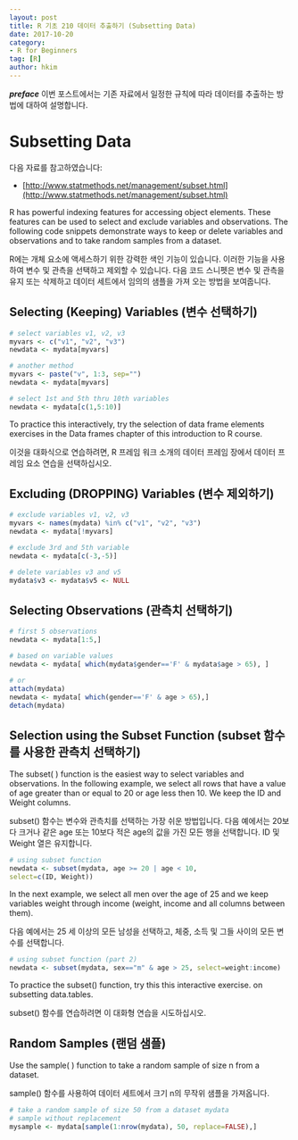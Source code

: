 ```yaml
---
layout: post  
title: R 기초 210 데이터 추출하기 (Subsetting Data)  
date: 2017-10-20  
category:
- R for Beginners
tag: [R]  
author: hkim  
---
```


***preface*** 이번 포스트에서는 기존 자료에서 일정한 규칙에 따라 데이터를 추출하는 방법에 대하여 설명합니다.

# Subsetting Data

다음 자료를 참고하였습니다:  
- [http://www.statmethods.net/management/subset.html](http://www.statmethods.net/management/subset.html)

R has powerful indexing features for accessing object elements. These features can be used to select and exclude variables and observations. The following code snippets demonstrate ways to keep or delete variables and observations and to take random samples from a dataset.

R에는 개체 요소에 액세스하기 위한 강력한 색인 기능이 있습니다. 이러한 기능을 사용하여 변수 및 관측을 선택하고 제외할 수 있습니다. 다음 코드 스니펫은 변수 및 관측을 유지 또는 삭제하고 데이터 세트에서 임의의 샘플을 가져 오는 방법을 보여줍니다.

## Selecting (Keeping) Variables (변수 선택하기)

```r
# select variables v1, v2, v3
myvars <- c("v1", "v2", "v3")
newdata <- mydata[myvars]

# another method
myvars <- paste("v", 1:3, sep="")
newdata <- mydata[myvars]

# select 1st and 5th thru 10th variables
newdata <- mydata[c(1,5:10)]
```

To practice this interactively, try the selection of data frame elements exercises in the Data frames chapter of this introduction to R course.

이것을 대화식으로 연습하려면, R 프레임 워크 소개의 데이터 프레임 장에서 데이터 프레임 요소 연습을 선택하십시오.



## Excluding (DROPPING) Variables (변수 제외하기)

```r
# exclude variables v1, v2, v3
myvars <- names(mydata) %in% c("v1", "v2", "v3")
newdata <- mydata[!myvars]

# exclude 3rd and 5th variable
newdata <- mydata[c(-3,-5)]

# delete variables v3 and v5
mydata$v3 <- mydata$v5 <- NULL
```

## Selecting Observations (관측치 선택하기)

```r
# first 5 observations
newdata <- mydata[1:5,]

# based on variable values
newdata <- mydata[ which(mydata$gender=='F' & mydata$age > 65), ]

# or
attach(mydata)
newdata <- mydata[ which(gender=='F' & age > 65),]
detach(mydata)
```

## Selection using the Subset Function (subset 함수를 사용한 관측치 선택하기)

The subset( ) function is the easiest way to select variables and observations. In the following example, we select all rows that have a value of age greater than or equal to 20 or age less then 10. We keep the ID and Weight columns.

subset() 함수는 변수와 관측치를 선택하는 가장 쉬운 방법입니다. 다음 예에서는 20보다 크거나 같은 age 또는 10보다 적은 age의 값을 가진 모든 행을 선택합니다. ID 및 Weight 열은 유지합니다.

```r
# using subset function
newdata <- subset(mydata, age >= 20 | age < 10,
select=c(ID, Weight))
```

In the next example, we select all men over the age of 25 and we keep variables weight through income (weight, income and all columns between them).

다음 예에서는 25 세 이상의 모든 남성을 선택하고, 체중, 소득 및 그들 사이의 모든 변수를 선택합니다.

```r
# using subset function (part 2)
newdata <- subset(mydata, sex=="m" & age > 25, select=weight:income)
```

To practice the subset() function, try this this interactive exercise. on subsetting data.tables.

subset() 함수를 연습하려면 이 대화형 연습을 시도하십시오.

## Random Samples (랜덤 샘플)

Use the sample( ) function to take a random sample of size n from a dataset.

sample() 함수를 사용하여 데이터 세트에서 크기 n의 무작위 샘플을 가져옵니다.

```r
# take a random sample of size 50 from a dataset mydata
# sample without replacement
mysample <- mydata[sample(1:nrow(mydata), 50, replace=FALSE),]
```
